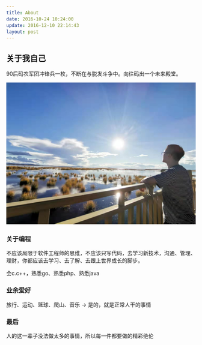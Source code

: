 ```yaml
---
title: About
date: 2016-10-24 10:24:00
update: 2016-12-10 22:14:43
layout: post
---
```




##  关于我自己
90后码农军团冲锋兵一枚，不断在与脱发斗争中。向往码出一个未来殿堂。

![images](/images/about.jpg)

###  关于编程
不应该局限于软件工程师的思维，不应该只写代码，去学习新技术，沟通、管理、理财，你都应该去学习、去了解、去跟上世界成长的脚步。

会c.c++，熟悉go、熟悉php、熟悉java

### 业余爱好
旅行、运动、篮球、爬山、音乐 -> 是的，就是正常人干的事情

### 最后
人的这一辈子没法做太多的事情，所以每一件都要做的精彩绝伦
